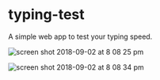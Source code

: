 # typing-test
A simple web app to test your typing speed.

![screen shot 2018-09-02 at 8 08 25 pm](https://user-images.githubusercontent.com/11824162/44965799-79931f80-aeec-11e8-9724-163514398fde.png)


![screen shot 2018-09-02 at 8 08 34 pm](https://user-images.githubusercontent.com/11824162/44965807-844db480-aeec-11e8-87f4-95a6c6234a28.png)


